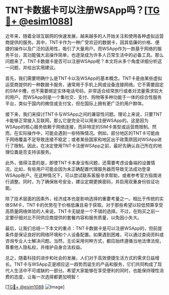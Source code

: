 # TNT卡数据卡可以注册WSApp吗？[[TG💪+ @esim1088](https://t.me/s/esim1088)]

近年来，随着全球互联网的快速发展，越来越多的人开始关注和使用各种虚拟运营商提供的服务。其中，TNT卡作为一种广受欢迎的数据卡，因其低廉的价格、便捷的操作以及广泛的适用性，吸引了大量用户。而WSApp作为一款基于网络的服务平台，其功能强大且操作简单，也逐渐成为许多人日常生活中的必备工具。那么问题来了，TNT卡数据卡是否可以注册WSApp呢？本文将从多个角度详细分析这一问题，并给出实用建议。

首先，我们需要明确什么是TNT卡以及WSApp的基本概念。TNT卡是由某些虚拟运营商提供的一种数据卡服务，通常用于手机上网或设备连接网络。它不需要固定的SIM卡槽，也不需要绑定实体电话号码，非常适合经常旅行或者对流量需求较大的用户。而WSApp则是一个集社交、支付、购物等多种功能于一体的综合性服务平台，类似于国内的微信或支付宝，但在国际上拥有更广泛的用户群体。

接下来，我们来探讨TNT卡与WSApp之间的兼容性问题。理论上来说，只要TNT卡能够正常接入互联网，那么它是完全可以用来注册WSApp的。这是因为WSApp的核心服务依赖于网络连接，而非特定的SIM卡类型或运营商限制。然而，在实际操作中，可能会遇到一些特殊情况。例如，部分地区的TNT卡可能由于网络覆盖不足导致连接不稳定；或者某些国家和地区出于政策原因对WSApp进行了限制。因此，在决定使用TNT卡注册WSApp之前，最好先确认自己所在的地理位置是否支持该服务。

此外，值得注意的是，即使TNT卡本身没有问题，还需要考虑设备端的设置情况。比如，有些用户可能会因为未正确配置代理服务器而导致无法成功登录WSApp账户。在这种情况下，可以尝试联系客服寻求帮助，或者参考官方指南进行调整。同时，为了确保账号安全，建议定期更换密码，并启用双重身份验证功能。

除了技术层面的因素外，经济成本也是影响选择的重要考量之一。相比于传统的实体SIM卡，TNT卡的优势在于价格低廉且易于获取。对于那些希望以较低预算享受高质量网络体验的人来说，TNT卡无疑是一个不错的选择。不过，在购买之前一定要仔细对比不同供应商提供的套餐内容和服务质量，以免因小失大。

最后，让我们总结一下本文的重点：TNT卡数据卡是可以注册WSApp的，但前提条件是保证良好的网络环境和个人设备配置。如果遇到困难，可以通过查阅资料或咨询专业人士解决问题。当然，无论采用何种方式，都应始终遵循当地法律法规，尊重他人隐私权，并维护自身合法权益。

总之，随着科技的进步和社会的发展，人们对于高效便捷生活方式的需求日益增长。TNT卡与WSApp正是顺应这一趋势而诞生的产品和服务，它们共同构成了现代人生活中不可或缺的一部分。希望大家能够在享受便利的同时，也能保持理性消费的态度，让每一次选择都更加明智！

[[TG💪+ @esim1088](https://t.me/s/esim1088) ![Image](https://i.postimg.cc/4NQfJmqS/Snipaste-2025-05-13-00-14-12.png)]